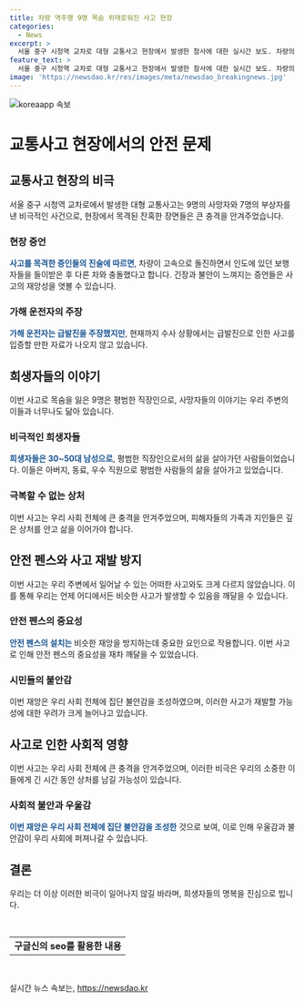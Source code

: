 ```yaml
---
title: 차량 역주행 9명 목숨 위태로워진 사고 현장
categories:
  - News
excerpt: >
  서울 중구 시청역 교차로 대형 교통사고 현장에서 발생한 참사에 대한 실시간 보도. 차량의 역주행으로 9명 사망, 7명 부상. 피해자들은 30~50대 남성으로, 일상 속에서 숨졌다. 사고로 불안과 슬픔을 안고 있는 시민들의 마음을 담은 기사. 사고 현장의 모습과 희생자들의 이야기를 통해 안타까움을 전하고, 사고에 대한 전문가들의 분석과 불안감에 대한 심리학적인 관점을 소개함으로써 사회적인 공감을 이끌어내고 있다.
feature_text: >
  서울 중구 시청역 교차로 대형 교통사고 현장에서 발생한 참사에 대한 실시간 보도. 차량의 역주행으로 9명 사망, 7명 부상. 피해자들은 30~50대 남성으로, 일상 속에서 숨졌다. 사고로 불안과 슬픔을 안고 있는 시민들의 마음을 담은 기사. 사고 현장의 모습과 희생자들의 이야기를 통해 안타까움을 전하고, 사고에 대한 전문가들의 분석과 불안감에 대한 심리학적인 관점을 소개함으로써 사회적인 공감을 이끌어내고 있다.
image: 'https://newsdao.kr/res/images/meta/newsdao_breakingnews.jpg'
---
```


<p><img src="https://newsdao.kr/res/images/meta/newsdao_breakingnews.jpg" alt="koreaapp 속보" /></p>

<h1>교통사고 현장에서의 안전 문제</h1>

<h2>교통사고 현장의 비극</h2>

<p data-ke-size="size16">서울 중구 시청역 교차로에서 발생한 대형 교통사고는 9명의 사망자와 7명의 부상자를 낸 비극적인 사건으로, 현장에서 목격된 잔혹한 장면들은 큰 충격을 안겨주었습니다.</p>

<h3>현장 증언</h3>

<p data-ke-size="size16"><b><span style="color: #1a5490;">사고를 목격한 증인들의 진술에 따르면</span></b>, 차량이 고속으로 돌진하면서 인도에 있던 보행자들을 들이받은 후 다른 차와 충돌했다고 합니다. 긴장과 불안이 느껴지는 증언들은 사고의 재앙성을 엿볼 수 있습니다.</p>

<h3>가해 운전자의 주장</h3>

<p data-ke-size="size16"><b><span style="color: #1a5490;">가해 운전자는 급발진을 주장했지만</span></b>, 현재까지 수사 상황에서는 급발진으로 인한 사고를 입증할 만한 자료가 나오지 않고 있습니다.</p>

<h2>희생자들의 이야기</h2>

<p data-ke-size="size16">이번 사고로 목숨을 잃은 9명은 평범한 직장인으로, 사망자들의 이야기는 우리 주변의 이들과 너무나도 닮아 있습니다.</p>

<h3>비극적인 희생자들</h3>

<p data-ke-size="size16"><b><span style="color: #1a5490;">희생자들은 30~50대 남성으로</span></b>, 평범한 직장인으로서의 삶을 살아가던 사람들이었습니다. 이들은 아버지, 동료, 우수 직원으로 평범한 사람들의 삶을 살아가고 있었습니다.</p>

<h3>극복할 수 없는 상처</h3>

<p data-ke-size="size16">이번 사고는 우리 사회 전체에 큰 충격을 안겨주었으며, 피해자들의 가족과 지인들은 깊은 상처를 안고 삶을 이어가야 합니다.</p>

<h2>안전 펜스와 사고 재발 방지</h2>

<p data-ke-size="size16">이번 사고는 우리 주변에서 일어날 수 있는 어떠한 사고와도 크게 다르지 않았습니다. 이를 통해 우리는 언제 어디에서든 비슷한 사고가 발생할 수 있음을 깨달을 수 있습니다.</p>

<h3>안전 펜스의 중요성</h3>

<p data-ke-size="size16"><b><span style="color: #1a5490;">안전 펜스의 설치는</span></b> 비슷한 재앙을 방지하는데 중요한 요인으로 작용합니다. 이번 사고로 인해 안전 펜스의 중요성을 재차 깨달을 수 있었습니다.</p>

<h3>시민들의 불안감</h3>

<p data-ke-size="size16">이번 재앙은 우리 사회 전체에 집단 불안감을 조성하였으며, 이러한 사고가 재발할 가능성에 대한 우려가 크게 늘어나고 있습니다.</p>

<h2>사고로 인한 사회적 영향</h2>

<p data-ke-size="size16">이번 사고는 우리 사회 전체에 큰 충격을 안겨주었으며, 이러한 비극은 우리의 소중한 이들에게 긴 시간 동안 상처를 남길 가능성이 있습니다.</p>

<h3>사회적 불안과 우울감</h3>

<p data-ke-size="size16"><b><span style="color: #1a5490;">이번 재앙은 우리 사회 전체에 집단 불안감을 조성한</span></b> 것으로 보여, 이로 인해 우울감과 불안감이 우리 사회에 퍼져나갈 수 있습니다.</p>

<h2>결론</h2>

<p data-ke-size="size16">우리는 더 이상 이러한 비극이 일어나지 않길 바라며, 희생자들의 명복을 진심으로 빕니다.</p>

<p data-ke-size="size16">&nbsp;</p>

<table>
<tbody>
<tr>
<td style="text-align: center; height: 17px;"><b>구글신의 seo를 활용한 내용</b></td>
</tr>
</tbody>
</table>

<p data-ke-size="size16">&nbsp;</p>
실시간 뉴스 속보는, <a href="https://newsdao.kr" rel="dofollow">https://newsdao.kr</a>


